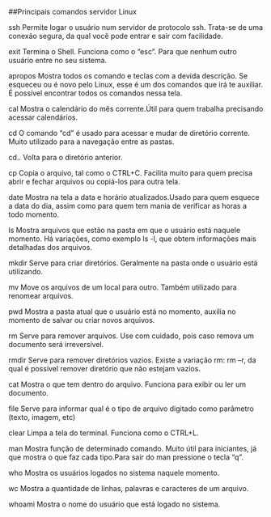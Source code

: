 ##Principais comandos servidor Linux


ssh
Permite logar o usuário num servidor de protocolo ssh. Trata-se de uma conexão segura, da qual você pode entrar e sair com facilidade.


exit
Termina o Shell. Funciona como o “esc”. Para que nenhum outro usuário entre no seu sistema.


apropos
Mostra todos os comando e teclas com a devida descrição. Se esqueceu ou é novo pelo Linux, esse é um dos comandos que irá te auxiliar. É possível encontrar todos os comandos nessa tela.


cal
Mostra o calendário do mês corrente.Útil para quem trabalha precisando acessar calendários.


cd
O comando “cd” é usado para acessar e mudar de diretório corrente. Muito utilizado para a navegação entre as pastas.


cd..
Volta para o diretório anterior.


cp
Copia o arquivo, tal como o CTRL+C. Facilita muito para quem precisa abrir e fechar arquivos ou copiá-los para outra tela.


date
Mostra na tela a data e horário atualizados.Usado para quem esquece a data do dia, assim como para quem tem mania de verificar as horas a todo momento.


ls
Mostra arquivos que estão na pasta em que o usuário está naquele momento.
Há variações, como exemplo ls -l, que obtem informações mais detalhadas dos arquivos.


mkdir
Serve para criar diretórios. Geralmente na pasta onde o usuário está utilizando.


mv
Move os arquivos de um local para outro. Também utilizado para renomear arquivos.


pwd
Mostra a pasta atual que o usuário está no momento, auxilia no momento de salvar ou criar novos arquivos.


rm
Serve para remover arquivos. Use com cuidado, pois caso remova um documento será irreversível.


rmdir
Serve para remover diretórios vazios. Existe a variação rm: rm –r, da qual é possível remover diretório que não estejam vazios.


cat
Mostra o que tem dentro do arquivo. Funciona para exibir ou ler um documento.


file
Serve para informar qual é o tipo de arquivo digitado como parâmetro (texto, imagem, etc)


clear
Limpa a tela do terminal. Funciona como o CTRL+L.


man
Mostra função de determinado comando. Muito útil para iniciantes, já que mostra o que faz cada tipo.Para sair do man pressione o tecla “q”.


who
Mostra os usuários logados no sistema naquele momento.


wc
Mostra a quantidade de linhas, palavras e caracteres de um arquivo.


whoami
Mostra o nome do usuário que está logado no sistema.
